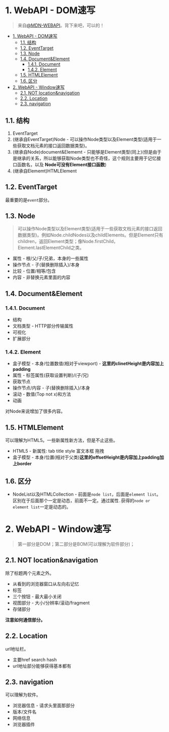 # 1. WebAPI - DOM速写
> 来自[@MDN-WEBAPI](https://developer.mozilla.org/zh-CN/docs/Web/API/Document_Object_Model)。背下来吧，可以的！

<!-- TOC -->

- [1. WebAPI - DOM速写](#1-webapi---dom速写)
  - [1.1. 结构](#11-结构)
  - [1.2. EventTarget](#12-eventtarget)
  - [1.3. Node](#13-node)
  - [1.4. Document&Element](#14-documentelement)
    - [1.4.1. Document](#141-document)
    - [1.4.2. Element](#142-element)
  - [1.5. HTMLElement](#15-htmlelement)
  - [1.6. 区分](#16-区分)
- [2. WebAPI - Window速写](#2-webapi---window速写)
  - [2.1. NOT location&navigation](#21-not-locationnavigation)
  - [2.2. Location](#22-location)
  - [2.3. navigation](#23-navigation)

<!-- /TOC -->

## 1.1. 结构

1. EventTarget
2. (继承自EventTarget)Node - 可以操作Node类型以及Element类型(适用于一些获取文档元素的接口返回数据类型)。
3. (继承自Node)document&Elememt - 只能够是Element类型(同上)(但是由于是继承的关系，所以能够获取Node类型也不奇怪，这个规则主要用于记忆接口函数名，以及 **Node可没有Element接口函数**)
4. (继承自Elememt)HTMLElement

## 1.2. EventTarget

最重要的是`event`部分。

## 1.3. Node

> 可以操作Node类型以及Element类型(适用于一些获取文档元素的接口返回数据类型)。例如Node.childNodes以及childElements。但是Element只有children，返回Element类型；像Node.firstChild，Element.lastElementChild之类。

* 属性 - 根/父/子/兄弟，本身的一些属性
* 操作节点 - 子(替换删除插入)/本身
* 比较 - 位置/相等/包含
* 内容 - 非替换元素里面的内容

## 1.4. Document&Element

### 1.4.1. Document

* 结构
* 文档类型 - HTTP部分传输属性
* 可视化
* 扩展部分

### 1.4.2. Element

* 盒子模型 - 本身/位置数值(相对于viewport) - **这里的clinetHeight是内容加上padding**
* 属性 - 标签属性(获取设置判断)/(子/兄)
* 获取节点
* 操作节点/内容 - 子(替换删除插入)/本身
* 滚动 - 数值(Top not x)和方法
* 动画

对Node来说增加了很多内容。

## 1.5. HTMLElement

可以理解为HTML5。一些新属性新方法，但是不止这些。

* HTML5 - 新属性: tab title style 富文本框 拖拽
* 盒子模型 - 本身/位置(相对于父类)**这里的offsetHeight是内容加上padding加上border**

## 1.6. 区分

* NodeList以及HTMLCollection - 前面是`node list`，后面是`element list`。区别在于后面那个一定是动态，前面不一定。通过属性`.`获得的`node or element list`一定是动态的。

# 2. WebAPI - Window速写
> 第一部分是DOM；第二部分是BOM(可以理解为软件部分)；

## 2.1. NOT location&navigation

除了标题两个元素之外。

* 从看到的浏览器窗口从左向右记忆
* 标签
* 三个按钮 - 最大最小关闭
* 视图部分 - 大小/分辨率/滚动/fragment
* 存储部分

**注意如何通信部分。**

## 2.2. Location

url地址栏。

* 主要href search hash
* url地址部分能够获得基本都有

## 2.3. navigation

可以理解为软件。

* 浏览器信息 - 请求头里面那部分
* 版本/文件名
* 网络信息
* 浏览器插件


